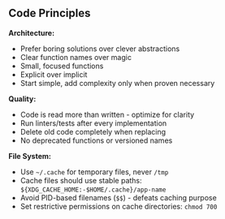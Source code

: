 ## Code Principles

**Architecture:**

- Prefer boring solutions over clever abstractions
- Clear function names over magic
- Small, focused functions
- Explicit over implicit
- Start simple, add complexity only when proven necessary

**Quality:**

- Code is read more than written - optimize for clarity
- Run linters/tests after every implementation
- Delete old code completely when replacing
- No deprecated functions or versioned names

**File System:**

- Use `~/.cache` for temporary files, never `/tmp`
- Cache files should use stable paths: `${XDG_CACHE_HOME:-$HOME/.cache}/app-name`
- Avoid PID-based filenames (`$$`) - defeats caching purpose
- Set restrictive permissions on cache directories: `chmod 700`